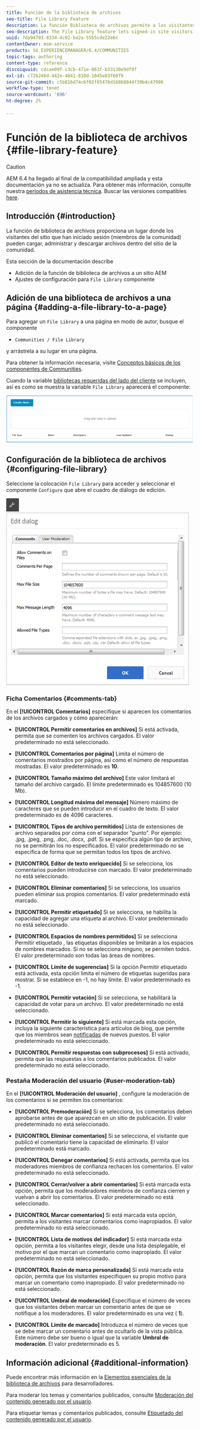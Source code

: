 ```yaml
---
title: Función de la biblioteca de archivos
seo-title: File Library Feature
description: La función Biblioteca de archivos permite a los visitantes del sitio que inician sesión cargar, administrar y descargar archivos
seo-description: The File Library feature lets signed-in site visitors upload, manage, and download files
uuid: 7da94703-8334-4c02-ba2a-55b5cde22e6c
contentOwner: msm-service
products: SG_EXPERIENCEMANAGER/6.4/COMMUNITIES
topic-tags: authoring
content-type: reference
discoiquuid: cdcae09f-c3cb-471e-863f-b33130e9df0f
exl-id: c72b246d-442e-4841-810d-1045e83f60f9
source-git-commit: c5b816d74c6f02f85476d16868844f39b4c47996
workflow-type: tm+mt
source-wordcount: '696'
ht-degree: 2%

---
```


# Función de la biblioteca de archivos {#file-library-feature}

>[!CAUTION]
>
>AEM 6.4 ha llegado al final de la compatibilidad ampliada y esta documentación ya no se actualiza. Para obtener más información, consulte nuestra [períodos de asistencia técnica](https://helpx.adobe.com/es/support/programs/eol-matrix.html). Buscar las versiones compatibles [here](https://experienceleague.adobe.com/docs/).

## Introducción {#introduction}

La función de biblioteca de archivos proporciona un lugar donde los visitantes del sitio que han iniciado sesión (miembros de la comunidad) pueden cargar, administrar y descargar archivos dentro del sitio de la comunidad.

Esta sección de la documentación describe

* Adición de la función de biblioteca de archivos a un sitio AEM
* Ajustes de configuración para `File Library` componente

## Adición de una biblioteca de archivos a una página {#adding-a-file-library-to-a-page}

Para agregar un `File Library` a una página en modo de autor, busque el componente

* `Communities / File Library`

y arrástrela a su lugar en una página.

Para obtener la información necesaria, visite [Conceptos básicos de los componentes de Communities](basics.md).

Cuando la variable [bibliotecas requeridas del lado del cliente](essentials-file-library.md#essentials-for-client-side) se incluyen, así es como se muestra la variable `File Library` aparecerá el componente:

![chlimage_1-430](assets/chlimage_1-430.png)

## Configuración de la biblioteca de archivos {#configuring-file-library}

Seleccione la colocación `File Library` para acceder y seleccionar el componente `Configure` que abre el cuadro de diálogo de edición.

![chlimage_1-431](assets/chlimage_1-431.png) ![chlimage_1-432](assets/chlimage_1-432.png)

### Ficha Comentarios {#comments-tab}

En el **[!UICONTROL Comentarios]** especifique si aparecen los comentarios de los archivos cargados y cómo aparecerán:

* **[!UICONTROL Permitir comentarios en archivos]**
Si está activada, permita que se comenten los archivos cargados. El valor predeterminado no está seleccionado.

* **[!UICONTROL Comentarios por página]**
Limita el número de comentarios mostrados por página, así como el número de respuestas mostradas. El valor predeterminado es 
**10**.

* **[!UICONTROL Tamaño máximo del archivo]**
Este valor limitará el tamaño del archivo cargado. El límite predeterminado es 104857600 (10 Mb).

* **[!UICONTROL Longitud máxima del mensaje]**
Número máximo de caracteres que se pueden introducir en el cuadro de texto. El valor predeterminado es de 4096 caracteres.

* **[!UICONTROL Tipos de archivo permitidos]**
Lista de extensiones de archivo separados por coma con el separador &quot;punto&quot;. Por ejemplo: .jpg, .jpeg, .png, .doc, .docx, .pdf. Si se especifica algún tipo de archivo, no se permitirán los no especificados. El valor predeterminado no se especifica de forma que se permitan todos los tipos de archivo.

* **[!UICONTROL Editor de texto enriquecido]**
Si se selecciona, los comentarios pueden introducirse con marcado. El valor predeterminado no está seleccionado.

* **[!UICONTROL Eliminar comentarios]**
Si se selecciona, los usuarios pueden eliminar sus propios comentarios. El valor predeterminado está marcado.

* **[!UICONTROL Permitir etiquetado]**
Si se selecciona, se habilita la capacidad de agregar una etiqueta al archivo. El valor predeterminado no está seleccionado.

* **[!UICONTROL Espacios de nombres permitidos]**
Si se selecciona Permitir etiquetado , las etiquetas disponibles se limitarán a los espacios de nombres marcados. Si no se selecciona ninguno, se permiten todos. El valor predeterminado son todas las áreas de nombres.

* **[!UICONTROL Límite de sugerencias]**
Si la opción Permitir etiquetado está activada, esta opción limita el número de etiquetas sugeridas para mostrar. Si se establece en -1, no hay límite. El valor predeterminado es -1.

* **[!UICONTROL Permitir votación]**
Si se selecciona, se habilitará la capacidad de votar para un archivo. El valor predeterminado no está seleccionado.

* **[!UICONTROL Permitir lo siguiente]**
Si está marcada esta opción, incluya la siguiente característica para artículos de blog, que permite que los miembros sean [notificadas](notifications.md) de nuevos puestos. El valor predeterminado no está seleccionado.

* **[!UICONTROL Permitir respuestas con subprocesos]**
Si está activado, permita que las respuestas a los comentarios publicados. El valor predeterminado no está seleccionado.

### Pestaña Moderación del usuario {#user-moderation-tab}

En el **[!UICONTROL Moderación del usuario]** , configure la moderación de los comentarios si se permiten los comentarios:

* **[!UICONTROL Premoderación]**
Si se selecciona, los comentarios deben aprobarse antes de que aparezcan en un sitio de publicación. El valor predeterminado no está seleccionado.

* **[!UICONTROL Eliminar comentarios]**
Si se selecciona, el visitante que publicó el comentario tiene la capacidad de eliminarlo. El valor predeterminado está marcado.

* **[!UICONTROL Denegar comentarios]**
Si está activada, permita que los moderadores miembros de confianza rechacen los comentarios. El valor predeterminado no está seleccionado.

* **[!UICONTROL Cerrar/volver a abrir comentarios]**
Si está marcada esta opción, permita que los moderadores miembros de confianza cierren y vuelvan a abrir los comentarios. El valor predeterminado no está seleccionado.

* **[!UICONTROL Marcar comentarios]**
Si está marcada esta opción, permita a los visitantes marcar comentarios como inapropiados. El valor predeterminado no está seleccionado.

* **[!UICONTROL Lista de motivos del indicador]**
Si está marcada esta opción, permita a los visitantes elegir, desde una lista desplegable, el motivo por el que marcan un comentario como inapropiado. El valor predeterminado no está seleccionado.

* **[!UICONTROL Razón de marca personalizada]**
Si está marcada esta opción, permita que los visitantes especifiquen su propio motivo para marcar un comentario como inapropiado. El valor predeterminado no está seleccionado.

* **[!UICONTROL Umbral de moderación]**
Especifique el número de veces que los visitantes deben marcar un comentario antes de que se notifique a los moderadores. El valor predeterminado es una vez (
**1**).

* **[!UICONTROL Límite de marcado]**
Introduzca el número de veces que se debe marcar un comentario antes de ocultarlo de la vista pública. Este número debe ser bueno o igual que la variable 
**Umbral de moderación**. El valor predeterminado es 5.

## Información adicional {#additional-information}

Puede encontrar más información en la [Elementos esenciales de la biblioteca de archivos](essentials-file-library.md) para desarrolladores.

Para moderar los temas y comentarios publicados, consulte [Moderación del contenido generado por el usuario](moderate-ugc.md).

Para etiquetar temas y comentarios publicados, consulte [Etiquetado del contenido generado por el usuario](tag-ugc.md).
